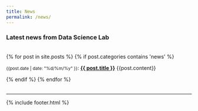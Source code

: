 ```yaml
---
title: News
permalink: /news/
---
```


### **Latest news from Data Science Lab**
<br>
<div class="content list">
  {% for post in site.posts %}
    {% if post.categories contains 'news' %}
    <div class="list-item">
    <p class="list-post-title">
        <small>{{post.date | date: "%d/%m/%y" }}</small>: <b><a href="{{ site.baseurl }}{{ post.url }}">{{ post.title }}</a></b>
        {{post.content}}
        </p>
    </div>
    {% endif %}
  {% endfor %}
</div>


<br>
<hr>
{% include footer.html %}